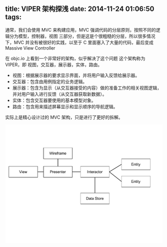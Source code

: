 title: VIPER 架构探浅
date: 2014-11-24 01:06:50
tags:
---

通常，我们会使用 MVC 来构建应用，MVC 强调代码的分层原则，按照不同的逻辑分为模型，控制器，视图 三部分，但是这是个很粗糙的分层，所以很多情况下，MVC 并没有被很好的实践，以至于 C 里面塞入了大量的代码，最后变成 Massive View Controller

在 objc.io 上看到一个非常好的架构，似乎解决了这个问题
这个架构称为 VIPER，即 视图，交互器，展示器，实体，路由。

* 视图：根据展示器的要求显示界面，并将用户输入反馈给展示器。
* 交互器：包含由用例指定的业务逻辑。
* 展示器：包含为显示（从交互器接受的内容）做的准备工作的相关视图逻辑，并对用户输入进行反馈（从交互器获取新数据）。
* 实体：包含交互器要使用的基本模型对象。
* 路由：包含用来描述屏幕显示和显示顺序的导航逻辑。

实际上是精心设计过的 MVC 架构，只是进行了更好的拆解。

![viper-wireframe](/img/viper-wireframe.png)



